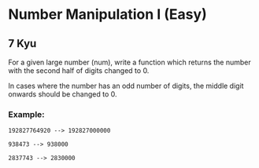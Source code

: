 # Number Manipulation I (Easy)
## 7 Kyu

For a given large number (num), write a function which returns the number with the second half of digits changed to 0.

In cases where the number has an odd number of digits, the middle digit onwards should be changed to 0.

### Example:
```
192827764920 --> 192827000000

938473 --> 938000

2837743 --> 2830000
```

